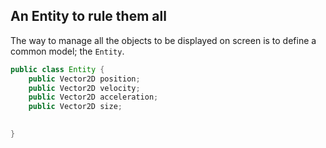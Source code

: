 ## An Entity to rule them all

The way to manage all the objects to be displayed on screen is to define a common model; the `Entity`.

```java
public class Entity {
    public Vector2D position;
    public Vector2D velocity;
    public Vector2D acceleration;
    public Vector2D size;

    
}
```
